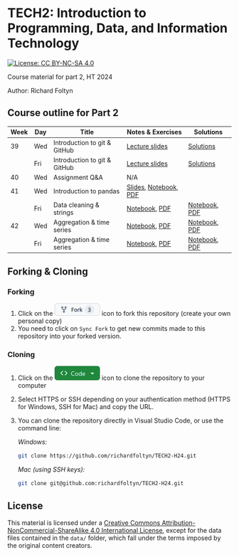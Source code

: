 
# TECH2: Introduction to Programming, Data, and Information Technology

[![License: CC BY-NC-SA 4.0](https://img.shields.io/badge/License-CC%20BY--NC--SA%204.0-lightgrey.svg)](https://creativecommons.org/licenses/by-nc-sa/4.0/)

Course material for part 2, HT 2024

Author: Richard Foltyn


## Course outline for Part 2

| Week | Day | Title | Notes & Exercises | Solutions |
|------|-----|-------|----------------------|------------------------------------------|
| 39   | Wed | Introduction to git & GitHub | [Lecture slides](lecture1/slides1.pdf) | [Solutions](lecture1/solutions/) |
|      | Fri | Introduction to git & GitHub | [Lecture slides](lecture1/slides1.pdf) | [Solutions](lecture1/solutions/) |
| 40   | Wed | Assignment Q&A               | N/A | |
| 41   | Wed | Introduction to pandas       | [Slides](lecture2/slides2.pdf), [Notebook](lecture2/lecture2.ipynb), [PDF](lecture2/lecture2.pdf) | |
|      | Fri | Data cleaning & strings      | [Notebook](workshop2/workshop2.ipynb), [PDF](workshop2/workshop2.pdf) | [Notebook](workshop2/workshop2-solutions.ipynb), [PDF](workshop2/workshop2-solutions.pdf)
| 42   | Wed | Aggregation & time series    | [Notebook](lecture3/lecture3.ipynb), [PDF](lecture3/lecture3.pdf) | [Notebook](lecture3/lecture3-solutions.ipynb), [PDF](lecture3/lecture3-solutions.pdf) |
|      | Fri | Aggregation & time series    | [Notebook](workshop3/workshop3.ipynb), [PDF](workshop3/workshop3.pdf) | [Notebook](workshop3/workshop3-solutions.ipynb), [PDF](workshop3/workshop3-solutions.pdf) |

## Forking & Cloning

### Forking

1. Click on the ![Fork](images/fork.png) icon to fork this repository (create your own personal copy)
2. You need to click on `Sync Fork` to get new commits made to this repository into your forked version.

### Cloning

1. Click on the ![Code](images/code.png) icon to clone the repository to your computer
2. Select HTTPS or SSH depending on your authentication method (HTTPS for Windows, SSH for Mac) and copy the URL.
3. You can clone the repository directly in Visual Studio Code, or use the command line:

    _Windows:_
    ```bash
    git clone https://github.com/richardfoltyn/TECH2-H24.git
    ```
    _Mac (using SSH keys):_
    ```bash
    git clone git@github.com:richardfoltyn/TECH2-H24.git
    ```




## License

This material is licensed under a 
[Creative Commons Attribution-NonCommercial-ShareAlike 4.0 International License](http://creativecommons.org/licenses/by-nc-sa/4.0/),
except for the data files contained in the `data/` folder, which
fall under the terms imposed by the original content creators.